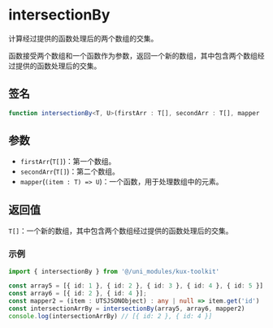 # intersectionBy

计算经过提供的函数处理后的两个数组的交集。

函数接受两个数组和一个函数作为参数，返回一个新的数组，其中包含两个数组经过提供的函数处理后的交集。

## 签名

```ts
function intersectionBy<T, U>(firstArr : T[], secondArr : T[], mapper : (item : T) => U) : T[]
```

## 参数

- `firstArr`(`T[]`)：第一个数组。
- `secondArr`(`T[]`)：第二个数组。
- `mapper`(`(item : T) => U`)：一个函数，用于处理数组中的元素。

## 返回值

`T[]`：一个新的数组，其中包含两个数组经过提供的函数处理后的交集。

### 示例

```ts
import { intersectionBy } from '@/uni_modules/kux-toolkit'

const array5 = [{ id: 1 }, { id: 2 }, { id: 3 }, { id: 4 }, { id: 5 }];
const array6 = [{ id: 2 }, { id: 4 }];
const mapper2 = (item : UTSJSONObject) : any | null => item.get('id')
const intersectionArrBy = intersectionBy(array5, array6, mapper2)
console.log(intersectionArrBy) // [{ id: 2 }, { id: 4 }]
```
